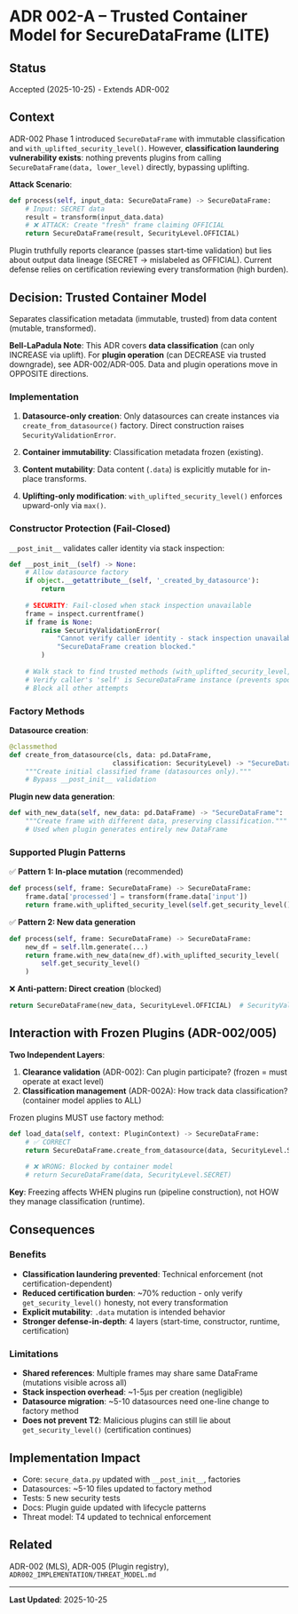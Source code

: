 # ADR 002-A – Trusted Container Model for SecureDataFrame (LITE)

## Status

Accepted (2025-10-25) - Extends ADR-002

## Context

ADR-002 Phase 1 introduced `SecureDataFrame` with immutable classification and `with_uplifted_security_level()`. However, **classification laundering vulnerability exists**: nothing prevents plugins from calling `SecureDataFrame(data, lower_level)` directly, bypassing uplifting.

**Attack Scenario**:

```python
def process(self, input_data: SecureDataFrame) -> SecureDataFrame:
    # Input: SECRET data
    result = transform(input_data.data)
    # ❌ ATTACK: Create "fresh" frame claiming OFFICIAL
    return SecureDataFrame(result, SecurityLevel.OFFICIAL)
```

Plugin truthfully reports clearance (passes start-time validation) but lies about output data lineage (SECRET → mislabeled as OFFICIAL). Current defense relies on certification reviewing every transformation (high burden).

## Decision: Trusted Container Model

Separates classification metadata (immutable, trusted) from data content (mutable, transformed).

**Bell-LaPadula Note**: This ADR covers **data classification** (can only INCREASE via uplift). For **plugin operation** (can DECREASE via trusted downgrade), see ADR-002/ADR-005. Data and plugin operations move in OPPOSITE directions.

### Implementation

1. **Datasource-only creation**: Only datasources can create instances via `create_from_datasource()` factory. Direct construction raises `SecurityValidationError`.

2. **Container immutability**: Classification metadata frozen (existing).

3. **Content mutability**: Data content (`.data`) is explicitly mutable for in-place transforms.

4. **Uplifting-only modification**: `with_uplifted_security_level()` enforces upward-only via `max()`.

### Constructor Protection (Fail-Closed)

`__post_init__` validates caller identity via stack inspection:

```python
def __post_init__(self) -> None:
    # Allow datasource factory
    if object.__getattribute__(self, '_created_by_datasource'):
        return
    
    # SECURITY: Fail-closed when stack inspection unavailable
    frame = inspect.currentframe()
    if frame is None:
        raise SecurityValidationError(
            "Cannot verify caller identity - stack inspection unavailable. "
            "SecureDataFrame creation blocked."
        )
    
    # Walk stack to find trusted methods (with_uplifted_security_level, with_new_data)
    # Verify caller's 'self' is SecureDataFrame instance (prevents spoofing)
    # Block all other attempts
```

### Factory Methods

**Datasource creation**:

```python
@classmethod
def create_from_datasource(cls, data: pd.DataFrame, 
                          classification: SecurityLevel) -> "SecureDataFrame":
    """Create initial classified frame (datasources only)."""
    # Bypass __post_init__ validation
```

**Plugin new data generation**:

```python
def with_new_data(self, new_data: pd.DataFrame) -> "SecureDataFrame":
    """Create frame with different data, preserving classification."""
    # Used when plugin generates entirely new DataFrame
```

### Supported Plugin Patterns

✅ **Pattern 1: In-place mutation** (recommended)

```python
def process(self, frame: SecureDataFrame) -> SecureDataFrame:
    frame.data['processed'] = transform(frame.data['input'])
    return frame.with_uplifted_security_level(self.get_security_level())
```

✅ **Pattern 2: New data generation**

```python
def process(self, frame: SecureDataFrame) -> SecureDataFrame:
    new_df = self.llm.generate(...)
    return frame.with_new_data(new_df).with_uplifted_security_level(
        self.get_security_level()
    )
```

❌ **Anti-pattern: Direct creation** (blocked)

```python
return SecureDataFrame(new_data, SecurityLevel.OFFICIAL)  # SecurityValidationError
```

## Interaction with Frozen Plugins (ADR-002/005)

**Two Independent Layers**:

1. **Clearance validation** (ADR-002): Can plugin participate? (frozen = must operate at exact level)
2. **Classification management** (ADR-002A): How track data classification? (container model applies to ALL)

Frozen plugins MUST use factory method:

```python
def load_data(self, context: PluginContext) -> SecureDataFrame:
    # ✅ CORRECT
    return SecureDataFrame.create_from_datasource(data, SecurityLevel.SECRET)
    
    # ❌ WRONG: Blocked by container model
    # return SecureDataFrame(data, SecurityLevel.SECRET)
```

**Key**: Freezing affects WHEN plugins run (pipeline construction), not HOW they manage classification (runtime).

## Consequences

### Benefits

- **Classification laundering prevented**: Technical enforcement (not certification-dependent)
- **Reduced certification burden**: ~70% reduction - only verify `get_security_level()` honesty, not every transformation
- **Explicit mutability**: `.data` mutation is intended behavior
- **Stronger defense-in-depth**: 4 layers (start-time, constructor, runtime, certification)

### Limitations

- **Shared references**: Multiple frames may share same DataFrame (mutations visible across all)
- **Stack inspection overhead**: ~1-5μs per creation (negligible)
- **Datasource migration**: ~5-10 datasources need one-line change to factory method
- **Does not prevent T2**: Malicious plugins can still lie about `get_security_level()` (certification continues)

## Implementation Impact

- Core: `secure_data.py` updated with `__post_init__`, factories
- Datasources: ~5-10 files updated to factory method
- Tests: 5 new security tests
- Docs: Plugin guide updated with lifecycle patterns
- Threat model: T4 updated to technical enforcement

## Related

ADR-002 (MLS), ADR-005 (Plugin registry), `ADR002_IMPLEMENTATION/THREAT_MODEL.md`

---
**Last Updated**: 2025-10-25
